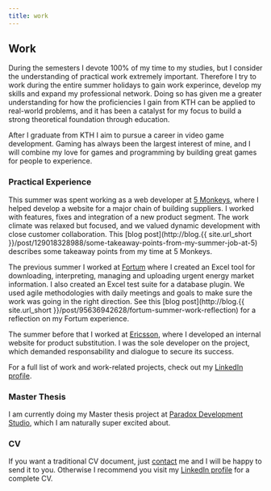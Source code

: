 ```yaml
---
title: work
---
```


## Work

During the semesters I devote 100% of my time to my studies, but I consider the
understanding of practical work extremely important. Therefore I try to work
during the entire summer holidays to gain work experince, develop my skills and
expand my professional network. Doing so has given me a greater understanding
for how the proficiencies I gain from KTH can be applied to real-world
problems, and it has been a catalyst for my focus to build a strong theoretical
foundation through education.

After I graduate from KTH I aim to pursue a career in video game development.
Gaming has always been the largest interest of mine, and I will combine my love
for games and programming by building great games for people to experience.

### Practical Experience

This summer was spent working as a web developer at
[5 Monkeys](http://5monkeys.se/), where I helped develop a website for a major
chain of building suppliers. I worked with features, fixes and integration of
a new product segment. The work climate was relaxed but focused, and we valued
dynamic development with close customer collaboration. This
[blog post](http://blog.{{ site.url_short }}/post/129018328988/some-takeaway-points-from-my-summer-job-at-5)
describes some takeaway points from my time at 5 Monkeys.

The previous summer I worked at
[Fortum](http://www.fortum.com/countries/se/pages/default.aspx) where I created
an Excel tool for downloading, interpreting, managing and uploading urgent
energy market information. I also created an Excel test suite for a database
plugin. We used agile methodologies with daily meetings and goals to make sure
the work was going in the right direction. See this
[blog post](http://blog.{{ site.url_short }}/post/95636942628/fortum-summer-work-reflection)
for a reflection on my Fortum experience.

The summer before that I worked at [Ericsson](http://www.ericsson.com/se),
where I developed an internal website for product substitution. I was the sole
developer on the project, which demanded responsability and dialogue to secure
its success.

For a full list of work and work-related projects, check out my
[LinkedIn profile](https://www.linkedin.com/pub/hampus-liljekvist/46/72/902).

### Master Thesis

I am currently doing my Master thesis project at
[Paradox Development Studio](https://www.paradoxplaza.com/paradox-development-studio),
which I am naturally super excited about.

### CV

If you want a traditional CV document, just [contact](/about/#contact) me and I
will be happy to send it to you. Otherwise I recommend you visit my
[LinkedIn profile](https://www.linkedin.com/pub/hampus-liljekvist/46/72/902)
for a complete CV.
